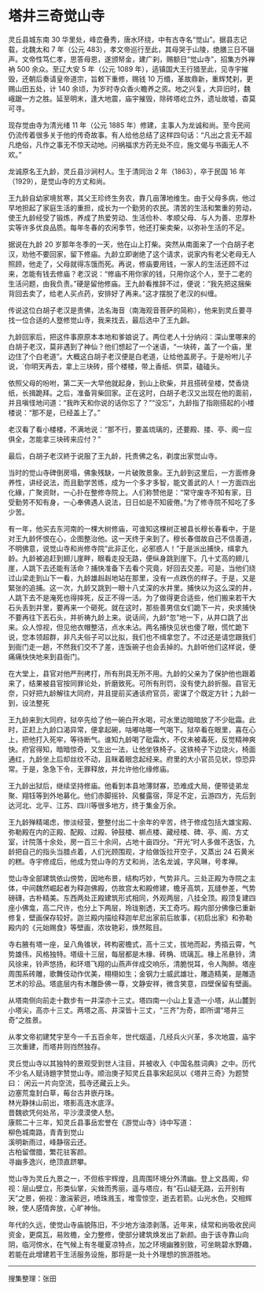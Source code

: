 # 塔井三奇觉山寺

灵丘县城东南 30 华里处，峰峦叠秀，唐水环绕，中有古寺名“觉山”。据县志记载，北魏太和 7 年（公元 483），孝文帝巡行至此，其母哭于山陵，绝膳三日不辍声。文帝性笃仁孝，思答母恩，遂颁帑金，建广刹，赐额日“觉山寺”，招集方外禅衲 500 余众。至辽大安 5 年（公元 1089 年），适镇国大王行猎至此，见寺宇摧毁，还朝后奏请皇帝道宗，旨敕下重修，赐钱 10 万缗，革故鼎新，重辉梵刹，更赐山田五处，计 140 余顷，为岁时寺众香火瞻养之资。地之兴复，大异旧时，魏峨踞一方之胜。延至明末，逢大地震，庙宇摧毁，除砖塔屹立外，遗址故墟，杳莫可寻。

现存觉由寺为清光绪 11 年（公元 1885 年）修建，主事人为龙诚和尚。至今民间仍流传着很多关于他的传奇故事。有人给他总结了这样四句话：“凡出之言无不超凡绝俗，凡作之事无不惊天动地。问祸福求方药无处不应，施文偈与书画无人不欢。”

龙诚原名王九龄，灵丘县沙涧村人。生于清同治 2 年（1863），卒于民国 16 年（1929），是觉山寺的方丈和尚。

王九龄自幼家境贫寒，其父王珍终生务农，靠几亩薄地维生。由于父母多病，他过早地担起了家庭生活的重担，成长为一个勤劳的农民。清苦的生活和繁重的劳动，使王九龄经受了锻炼，养成了热爱劳动、生活俭朴、孝顺父母、与人为善、忠厚朴实等许多优良品质。每年冬春的农闲季节，他还打柴卖柴，以弥补生活的不足。

据说在九龄 20 岁那年冬季的一天，他在山上打柴。突然从南面来了一个白胡子老汉，劝他不要回家，留下修庙。九龄立即谢绝了这个请求，说家内有老父老母无人照顾，他走了，父母就得冻饿而死。再说，修庙要用钱，一家人的生活还顾不过来，怎能有钱去修庙？老汉说：“修庙不用你家的钱，只用你这个人，至于二老的生活问题，由我负责。”硬是留他修庙。王九龄看推辞不过，便说：“我先把这捆柴背回去卖了，给老人买点药，安排好了再来。”这才摆脱了老汉的纠缠。

传说这位白胡子老汉是贵佛，法名海音（南海观音菩萨的简称），他来到灵丘要寻找一位合适的人墪修觉山寺，我来找去，最后选中了王九齡。

九龄回家后，把这件事原原本本地和爹娘说了。两位老人十分纳闷：深山里哪来的白胡子老汉，莫非遇到了神仙？他们想起了一个迷语，“一块砖，盖了一个庙，里边住了个白老道”。大概这白胡子老汉便是白老道，让给他盖房子。于是吩咐儿子说，ˊ你明天再去，拿上三块砖，搭个楼楼，带上香纸、供菜，磕磕头。

依照父母的吩咐，第二天一大早他就起身，到山上砍柴，并且搭砖垒楼，焚香烧纸，长揖跪拜。之后，准备背柴回家。正在这时，白胡子老汉又出现在他的面前，并且嗔怪地问道：“我昨天和你说的话你忘了？”“没忘”，九龄指了指刚搭起的小楼楼说：“那不是，已经盖上了。”

老汉看了看小楼楼，不满地说：“那不行，要盖琉璃的，还要殿、搂、亭、阁一应俱全，怎能拿三块砖来应付？”

最后，白胡子老汉終于说服了王九龄，托贵佛之名，剃度出家觉山寺。

当时的觉山寺碑倒房塌，佛象残缺，一片破敗景象。王九龄到这里后，一方面修身养性，讲经说法，而且勤学苦练，成为一个多才多智，能文善武的人！一方面四出化緣，广聚资財，一心扑在整修寺院上。人们称赞他是：“常守废寺不知有家，日受勤劳不知有身，一心奉佛遇人说法，日日如是不知疲倦。”为了修寺院不知吃了多少苦。

有一年，他买去东河南的一棵大树修庙，可谁知这棵树正被县长穆长春看中，于是对王九龄怀恨在心，企图整治他。这一天终于来到了。穆长春借故自己不信善道，不明佛意，说觉山寺和尚修寺院“此非正化，必邪惑人！”于是派出捕快，缉拿九龄。九龄被追赶到翅儿崖畔，眼看走投无路，便纵身跳到崖下。几十丈高的翅儿崖，人跳下去还能有活命？捕快准备下去看个究竟，好回去交差。可是，当他们绕过山梁走到山下一看，九龄雄赳赳地站在那里，没有一点跌伤的样子。于是，又是緊张的追捕。这一次，九龄又跳到一眼十八丈深的水井里。捕快以为这么深的井，人跳下去不是淹死也得摔死，反正不得一活。为了做得更合适些，他们搬来若干大石头丢到井里，要再来一个砸死。就在这时，那些善男信女们跪下一片，央求捕快不要再往下丟石头，并祈祷九龄上来。说话间，九龄“忽”地一下，从井口跳了出来。众人惊视，但见他衣帽整洁，点水未沾。两名捕快见状也傻了眼，慌忙跪下说，您本领超群，非凡夫俗子可以比拟，我们也不缉拿您了。不过还是请您跟我们到衙门走一趟，不然我们交不了差，连饭碗子也会丢掉的。九龄听他们这样说，便痛痛快快地来到县衙门。

在大堂上，县官对他严刑拷打，所有刑具无所不用。九龄的父亲为了保护他也跟着来了，结果被县官按同罪论处，折磨致死。可所有刑罚，没有使九龄折服。县官无奈，只好把九龄解往大同府，并且提前买通该府官员，密谋了个既定方针；九龄一到，设法整死

王九龄来到大同府，狱卒先给了他一碗白开水喝，可水里边暗暗放了不少砒霜。此时，正赶上九龄口渴异常，便拿起碗，咕嘟咕哪一气喝下。狱卒看在眼里，喜在心上，把他打入死牢，等待断气。谁知九龄喝了砒霜水，不仅未被毒死，反觉精神爽快。府官得知，暗暗惊奇，又生出一法，让他坐铁椅子。这铁椅子下边烧火，椅面通红，九龄坐上后却丝纹不动，且眯着眼念起经来。府里的大小官员见状，惊恐异常。于是，急急下令，无罪释放，并允许他化缘修庙。

王九龄出狱后，继续坚持修庙。他看到本县地薄财寡，恐难成大局，便带徒弟龙聚、翔钰等到外地募化。他们赤脚摇铃、风餐露宿，萍足不定，云游四方，先后到达河北、北平、江苏、四川等很多地方，终于集金万余。

王九龄殚精竭虑，惨淡经营，整整付出二十余年的辛苦，终于修成包括大雄宝殿、弥勒殿在内的正殿、配殿、过殿、钟鼓楼、梆点楼、藏经楼、碑、亭、阁、方丈室，计院落十余处，房一百三十余间，占地十亩四分。“开光“时人多做不迭饭，九龄把自己的指头当腊点着，人们光顾围观，才给做饭拉开空子，又蒸出 24 石黄米的糕。寺宇修成后，他成为觉山寺的方丈和尚，法名龙诚，字风琳，号孝禅。

觉山寺全部建筑依山傍势，因地布景，结构巧妙，气势非凡。三处正殿为寺院之主体，中间魏然崛起者为释迦佛殿，仿故宫太和殿修建，檐牙高筑，瓦缝参差，气势磅礴，古朴精美。东西两处正殿建筑形式相同，外观两层，八挂全顶。殿顶复建四座小佛龛，高二尺许，也分上下两层，玲珑剔透，天工奇巧。殿内部分佛像已重新修复，壁画保存较好。迦兰殿内描绘释迦牟尼出家前后故事，《初启出家》和弥勒殿内的《元始赐食》等壁画，浓妆艳彩，焕然眩目。

寺右腋有塔一座，呈八角锥状，砖构密檐式，高十三丈，拔地而起，秀插云霄，气势雄伟，风格独特。塔级十三层，每层都是木椽、砖桷、琉璃瓦。椽上吊悬铃，清风徐来，铃声悠扬，和环塔飞翔的山燕声伴成交响乐，清脆悦耳，令人陶醉。塔座周围系砖雕，歌舞伎动作优美，栩栩如生；金钢力士威武雄壮，雕造精美，是雕造艺术的珍品。塔底层内有木雕卧佛一尊，文静安祥，微含笑意，四壁保留有壁画。

从塔南侧向前走十数步有一井深亦十三丈。塔四南一小山上复造一小塔，从山麓到小塔尖，高亦十三丈。两塔之高、井深皆十三丈，“三齐”为奇，即所谓“塔井三奇”之胜景。

从孝文帝初建梵宇至今一千五百余年，世代烟遥，几经兵火兴革，多次地震，庙宇三次重建，而塔井则岿然独存。

灵丘觉山寺以其独特的景观受到世人注目，并被收入《中国名胜词典》之中。历代不少名人赋诗題字赞觉山寺。顺治庚子知灵丘县事宋起凤以《塔井三奇》为题赞曰：
闲云一片向空流，孤寺还藏云上头。  
边塞荒龛封白草，莓台古井嵌丹珠。  
林光静抹山前出，塔影高连水底浮。  
晋魏欲凭何处吊，平沙漠漠使人愁。  
康熙二十三年，知灵丘县事岳宏誉在《游觉山寺》诗中写道：  
柳色城南路，青青到觉山  
溪明新雨过，峰静宿云还。  
古柏留僧腊，繁花驻客颜。  
寻幽多逸兴，绝顶直跻攀。

觉山寺为灵丘九景之一，不但栋宇辉煌，且周围环境分外清幽。登上文昌阁，仰视：层山壁立，形类仙掌，尖耸而秀丽，遥与塔应，有“石山疑无路，云开别有天”之景，俯视：激湍萦迥，喷珠溅玉，堆雪惊空，逝去若箭。山光水色，交相辉映，使人感情奔放，心旷神怡。

年代的久远，使觉山寺庙貌陈旧，不少地方油漆剥落。近年来，续常和尚吸收民间资金，更腐瓦，易败檐，全力整修，使部分建筑焕发出了新颜。由于该寺靠山向阴，临河傍水，在气候上有冬暖夏凉特点，加之环境幽雅别致，可坐眺碧水野趣，若能在此增建若干生活服务设施，那将是一处十外理想的旅游胜地。

---

搜集整理：张田
